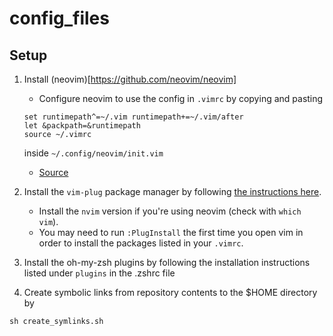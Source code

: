 # config\_files

## Setup

1. Install (neovim)[https://github.com/neovim/neovim]
    - Configure neovim to use the config in `.vimrc` by copying and pasting

    ```
    set runtimepath^=~/.vim runtimepath+=~/.vim/after
    let &packpath=&runtimepath
    source ~/.vimrc
    ```

    inside `~/.config/neovim/init.vim`
    - [Source](https://vi.stackexchange.com/a/15548)

2. Install the `vim-plug` package manager by following [the instructions here](https://github.com/junegunn/vim-plug#installation).
    * Install the `nvim` version if you're using neovim (check with `which vim`).
    * You may need to run `:PlugInstall` the first time you open vim in order to install the packages listed in your `.vimrc`.
3. Install the oh-my-zsh plugins by following the installation instructions listed under `plugins` in the .zshrc file
4. Create symbolic links from repository contents to the $HOME directory by

```
sh create_symlinks.sh
```

